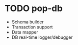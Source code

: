 TODO pop-db
===========

- Schema builder
- Transaction support
- Data mapper
- DB real-time logger/debugger
